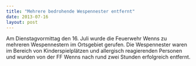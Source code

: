 ```yaml
---
title: "Mehrere bedrohende Wespennester entfernt"
date: 2013-07-16
layout: post
---
```


Am Dienstagvormittag den 16. Juli wurde die Feuerwehr Wenns zu mehreren Wespennestern im Ortsgebiet gerufen. Die Wespennester waren im Bereich von Kinderspielplätzen und allergisch reagierenden Personen und wurden von der FF Wenns nach rund zwei Stunden erfolgreich entfernt.